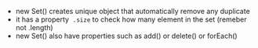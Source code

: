 - new Set()  creates unique object that automatically remove any duplicate
- it has a property  `.size` to check how many element in the set (remeber not .length)
- new Set() also have properties such as add() or delete() or forEach()